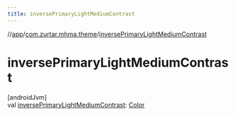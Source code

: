 ```yaml
---
title: inversePrimaryLightMediumContrast
---
```

//[app](../../index.html)/[com.zurtar.mhma.theme](index.html)/[inversePrimaryLightMediumContrast](inverse-primary-light-medium-contrast.html)



# inversePrimaryLightMediumContrast



[androidJvm]\
val [inversePrimaryLightMediumContrast](inverse-primary-light-medium-contrast.html): [Color](https://developer.android.com/reference/kotlin/androidx/compose/ui/graphics/Color.html)



